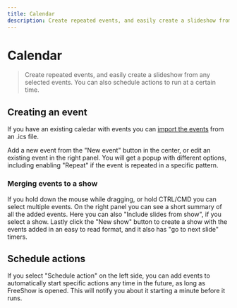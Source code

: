 ```yaml
---
title: Calendar
description: Create repeated events, and easily create a slideshow from any selected events. You can also schedule actions to run at a certain time.
---
```


# Calendar

> Create repeated events, and easily create a slideshow from any selected events. You can also schedule actions to run at a certain time.

## Creating an event

If you have an existing caledar with events you can [import the events](./importing#calendar) from an .ics file.

Add a new event from the "New event" button in the center, or edit an existing event in the right panel. You will get a popup with different options, including enabling "Repeat" if the event is repeated in a specific pattern.

### Merging events to a show

If you hold down the mouse while dragging, or hold CTRL/CMD you can select multiple events. On the right panel you can see a short summary of all the added events. Here you can also "Include slides from show", if you select a show. Lastly click the "New show" button to create a show with the events added in an easy to read format, and it also has "go to next slide" timers.

## Schedule actions

If you select "Schedule action" on the left side, you can add events to automatically start specific actions any time in the future, as long as FreeShow is opened. This will notify you about it starting a minute before it runs.
